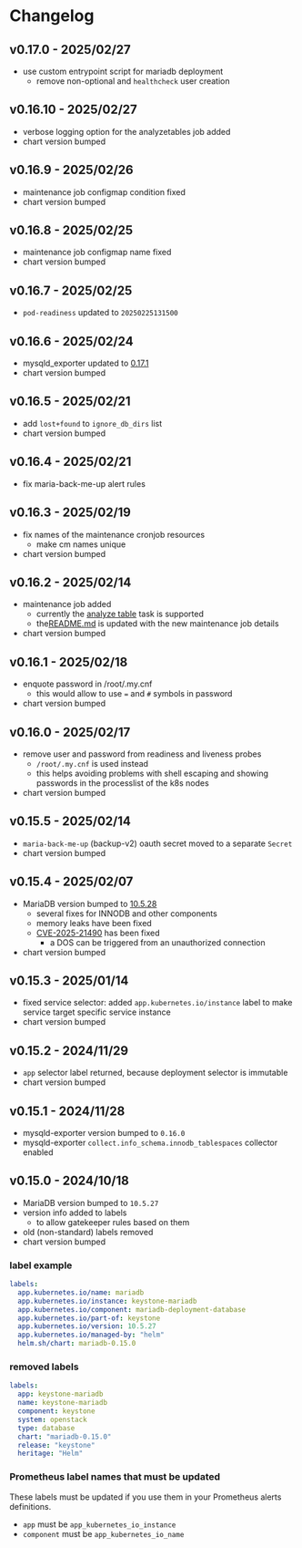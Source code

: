 # Changelog

## v0.17.0 - 2025/02/27
* use custom entrypoint script for mariadb deployment
  * remove non-optional and `healthcheck` user creation

## v0.16.10 - 2025/02/27
* verbose logging option for the analyzetables job added
* chart version bumped

## v0.16.9 - 2025/02/26
* maintenance job configmap condition fixed
* chart version bumped

## v0.16.8 - 2025/02/25
* maintenance job configmap name fixed
* chart version bumped

## v0.16.7 - 2025/02/25
* `pod-readiness` updated to `20250225131500`

## v0.16.6 - 2025/02/24
* mysqld_exporter updated to [0.17.1](https://github.com/prometheus/mysqld_exporter/releases/tag/v0.17.1)
* chart version bumped

## v0.16.5 - 2025/02/21
* add `lost+found` to `ignore_db_dirs` list
* chart version bumped

## v0.16.4 - 2025/02/21
* fix maria-back-me-up alert rules

## v0.16.3 - 2025/02/19
* fix names of the maintenance cronjob resources
  * make cm names unique
* chart version bumped

## v0.16.2 - 2025/02/14
- maintenance job added
  - currently the [analyze table](https://mariadb.com/kb/en/analyze-table/) task is supported
  - the[README.md](README.md#analyzetable) is updated with the new maintenance job details
- chart version bumped

## v0.16.1 - 2025/02/18
* enquote password in /root/.my.cnf
  * this would allow to use `=` and `#` symbols in password
* chart version bumped

## v0.16.0 - 2025/02/17
* remove user and password from readiness and liveness probes
  * `/root/.my.cnf` is used instead
  * this helps avoiding problems with shell escaping and showing passwords in the processlist of the k8s nodes
* chart version bumped

## v0.15.5 - 2025/02/14
* `maria-back-me-up` (backup-v2) oauth secret moved to a separate `Secret`
* chart version bumped

## v0.15.4 - 2025/02/07
* MariaDB version bumped to [10.5.28](https://mariadb.com/kb/en/mariadb-10-5-28-release-notes/)
  * several fixes for INNODB and other components
  * memory leaks have been fixed
  * [CVE-2025-21490](http://cve.mitre.org/cgi-bin/cvename.cgi?name=CVE-2025-21490) has been fixed
    * a DOS can be triggered from an unauthorized connection
* chart version bumped

## v0.15.3 - 2025/01/14
- fixed service selector: added `app.kubernetes.io/instance` label to make service target specific service instance
- chart version bumped

## v0.15.2 - 2024/11/29
- `app` selector label returned, because deployment selector is immutable
- chart version bumped

## v0.15.1 - 2024/11/28
* mysqld-exporter version bumped to `0.16.0`
* mysqld-exporter `collect.info_schema.innodb_tablespaces` collector enabled

## v0.15.0 - 2024/10/18
* MariaDB version bumped to `10.5.27`
* version info added to labels
  * to allow gatekeeper rules based on them
* old (non-standard) labels removed
* chart version bumped

### label example
```yaml
labels:
  app.kubernetes.io/name: mariadb
  app.kubernetes.io/instance: keystone-mariadb
  app.kubernetes.io/component: mariadb-deployment-database
  app.kubernetes.io/part-of: keystone
  app.kubernetes.io/version: 10.5.27
  app.kubernetes.io/managed-by: "helm"
  helm.sh/chart: mariadb-0.15.0
```
### removed labels
```yaml
labels:
  app: keystone-mariadb
  name: keystone-mariadb
  component: keystone
  system: openstack
  type: database
  chart: "mariadb-0.15.0"
  release: "keystone"
  heritage: "Helm"
```

### Prometheus label names that must be updated
These labels must be updated if you use them in your Prometheus alerts definitions.
- `app` must be `app_kubernetes_io_instance`
- `component` must be `app_kubernetes_io_name`
